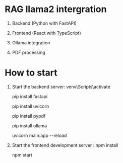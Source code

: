 # RAG llama2 intergration

1. Backend (Python with FastAPI)

2. Frontend (React with TypeScript)

3. Ollama integration

4. PDF processing


# How to start

1. Start the backend server:
   venv\Scripts\activate

   pip install fastapi 

   pip install uvicorn 

   pip install pypdf 

   pip install ollama

   uvicorn main:app --reload

2. Start the frontend development server :
   npm install
   
   npm start


